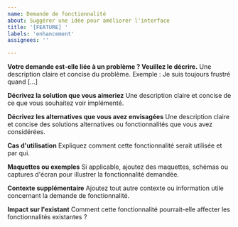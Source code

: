 ```yaml
---
name: Demande de fonctionnalité
about: Suggérer une idée pour améliorer l'interface
title: '[FEATURE] '
labels: 'enhancement'
assignees: ''

---
```


**Votre demande est-elle liée à un problème ? Veuillez le décrire.**
Une description claire et concise du problème. Exemple : Je suis toujours frustré quand [...]

**Décrivez la solution que vous aimeriez**
Une description claire et concise de ce que vous souhaitez voir implémenté.

**Décrivez les alternatives que vous avez envisagées**
Une description claire et concise des solutions alternatives ou fonctionnalités que vous avez considérées.

**Cas d'utilisation**
Expliquez comment cette fonctionnalité serait utilisée et par qui.

**Maquettes ou exemples**
Si applicable, ajoutez des maquettes, schémas ou captures d'écran pour illustrer la fonctionnalité demandée.

**Contexte supplémentaire**
Ajoutez tout autre contexte ou information utile concernant la demande de fonctionnalité.

**Impact sur l'existant**
Comment cette fonctionnalité pourrait-elle affecter les fonctionnalités existantes ?
